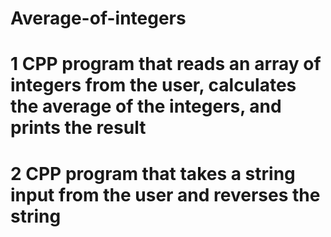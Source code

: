 # Average-of-integers 
# 1 CPP program that reads an array of integers from the user, calculates the average of the integers, and prints the result
# 2  CPP program that takes a string input from the user and reverses the string
